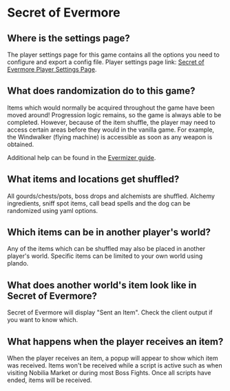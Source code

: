 # Secret of Evermore

## Where is the settings page?
The player settings page for this game contains all the options you need to configure and export a config file. Player settings page link: [Secret of Evermore Player Settings Page](../player-settings).

## What does randomization do to this game?
Items which would normally be acquired throughout the game have been moved around! Progression logic remains, so the game is always able to be completed. However, because of the item shuffle, the player may need to access certain areas before they would in the vanilla game. For example, the Windwalker (flying machine) is accessible as soon as any weapon is obtained.

Additional help can be found in the [Evermizer guide](https://github.com/black-sliver/evermizer/blob/feat-mw/guide.md).

## What items and locations get shuffled?
All gourds/chests/pots, boss drops and alchemists are shuffled. Alchemy ingredients, sniff spot items, call bead spells and the dog can be randomized using yaml options.

## Which items can be in another player's world?
Any of the items which can be shuffled may also be placed in another player's world. Specific items can be limited to your own world using plando.

## What does another world's item look like in Secret of Evermore?
Secret of Evermore will display "Sent an Item". Check the client output if you want to know which.

## What happens when the player receives an item?
When the player receives an item, a popup will appear to show which item was received. Items won't be received while a script is active such as when visiting Nobilia Market or during most Boss Fights. Once all scripts have ended, items will be received.
